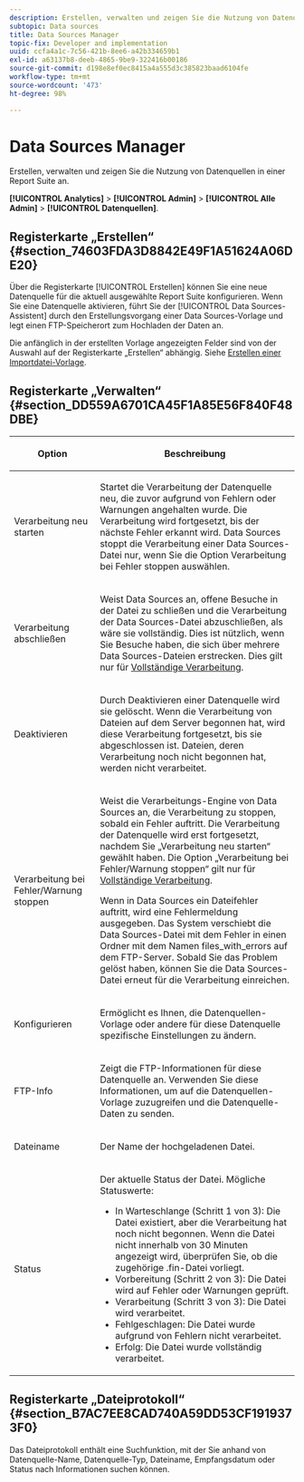 ```yaml
---
description: Erstellen, verwalten und zeigen Sie die Nutzung von Datenquellen in einer Report Suite an.
subtopic: Data sources
title: Data Sources Manager
topic-fix: Developer and implementation
uuid: ccfa4a1c-7c56-421b-8ee6-a42b334659b1
exl-id: a63137b8-deeb-4865-9be9-322416b00186
source-git-commit: d198e8ef0ec8415a4a555d3c385823baad6104fe
workflow-type: tm+mt
source-wordcount: '473'
ht-degree: 98%

---
```


# Data Sources Manager

Erstellen, verwalten und zeigen Sie die Nutzung von Datenquellen in einer Report Suite an.

**[!UICONTROL Analytics]** >  **[!UICONTROL Admin]** >  **[!UICONTROL Alle Admin]** >  **[!UICONTROL Datenquellen]**.

## Registerkarte „Erstellen“  {#section_74603FDA3D8842E49F1A51624A06DE20}

Über die Registerkarte [!UICONTROL Erstellen] können Sie eine neue Datenquelle für die aktuell ausgewählte Report Suite konfigurieren. Wenn Sie eine Datenquelle aktivieren, führt Sie der [!UICONTROL Data Sources-Assistent] durch den Erstellungsvorgang einer Data Sources-Vorlage und legt einen FTP-Speicherort zum Hochladen der Daten an.

Die anfänglich in der erstellten Vorlage angezeigten Felder sind von der Auswahl auf der Registerkarte „Erstellen“ abhängig. Siehe   [Erstellen einer Importdatei-Vorlage](/help/import/c-data-sources/datasrc-template/t-datasrc-creating-data-sources-file.md).

## Registerkarte „Verwalten“  {#section_DD559A6701CA45F1A85E56F840F48DBE}

<table id="table_F74696EC855441328CFE0BF49C20D9B0"> 
 <thead> 
  <tr> 
   <th colname="col1" class="entry"> <p>Option </p> </th> 
   <th colname="col2" class="entry"> <p>Beschreibung </p> </th> 
  </tr> 
 </thead>
 <tbody> 
  <tr> 
   <td colname="col1"> <p>Verarbeitung neu starten </p> </td> 
   <td colname="col2"> <p>Startet die Verarbeitung der Datenquelle neu, die zuvor aufgrund von Fehlern oder Warnungen angehalten wurde. Die Verarbeitung wird fortgesetzt, bis der nächste Fehler erkannt wird. Data Sources stoppt die Verarbeitung einer Data Sources-Datei nur, wenn Sie die Option <span class="uicontrol">Verarbeitung bei Fehler stoppen</span> auswählen. </p> </td> 
  </tr> 
  <tr> 
   <td colname="col1"> <p>Verarbeitung abschließen </p> </td> 
   <td colname="col2"> <p>Weist Data Sources an, offene Besuche in der Datei zu schließen und die Verarbeitung der Data Sources-Datei abzuschließen, als wäre sie vollständig. Dies ist nützlich, wenn Sie Besuche haben, die sich über mehrere Data Sources-Dateien erstrecken. Dies gilt nur für   <a href="/help/import/c-data-sources/c-datasrc-types/datasrc-full-processing.md"   > Vollständige Verarbeitung</a>. </p> </td> 
  </tr> 
  <tr> 
   <td colname="col1"> <p>Deaktivieren </p> </td> 
   <td colname="col2"> <p> Durch Deaktivieren einer Datenquelle wird sie gelöscht. Wenn die Verarbeitung von Dateien auf dem Server begonnen hat, wird diese Verarbeitung fortgesetzt, bis sie abgeschlossen ist. Dateien, deren Verarbeitung noch nicht begonnen hat, werden nicht verarbeitet. </p> </td> 
  </tr> 
  <tr> 
   <td colname="col1"> <p>Verarbeitung bei Fehler/Warnung stoppen </p> </td> 
   <td colname="col2"> <p> Weist die Verarbeitungs-Engine von Data Sources an, die Verarbeitung zu stoppen, sobald ein Fehler auftritt. Die Verarbeitung der Datenquelle wird erst fortgesetzt, nachdem Sie „Verarbeitung neu starten“ gewählt haben. Die Option „Verarbeitung bei Fehler/Warnung stoppen“ gilt nur für   <a href="/help/import/c-data-sources/c-datasrc-types/datasrc-full-processing.md"   > Vollständige Verarbeitung</a>. </p> <p>Wenn in Data Sources ein Dateifehler auftritt, wird eine Fehlermeldung ausgegeben. Das System verschiebt die Data Sources-Datei mit dem Fehler in einen Ordner mit dem Namen <span class="filepath">files_with_errors</span> auf dem FTP-Server. Sobald Sie das Problem gelöst haben, können Sie die Data Sources-Datei erneut für die Verarbeitung einreichen. </p> </td> 
  </tr> 
  <tr> 
   <td colname="col1"> <p>Konfigurieren </p> </td> 
   <td colname="col2"> <p>Ermöglicht es Ihnen, die Datenquellen-Vorlage oder andere für diese Datenquelle spezifische Einstellungen zu ändern. </p> </td> 
  </tr> 
  <tr> 
   <td colname="col1"> <p>FTP-Info </p> </td> 
   <td colname="col2"> <p>Zeigt die FTP-Informationen für diese Datenquelle an. Verwenden Sie diese Informationen, um auf die Datenquellen-Vorlage zuzugreifen und die Datenquelle-Daten zu senden. </p> </td> 
  </tr> 
  <tr> 
   <td colname="col1"> <p>Dateiname </p> </td> 
   <td colname="col2"> <p>Der Name der hochgeladenen Datei. </p> </td> 
  </tr> 
  <tr> 
   <td colname="col1"> <p>Status </p> </td> 
   <td colname="col2"> <p> Der aktuelle Status der Datei. Mögliche Statuswerte: </p> 
    <ul id="ul_56A0BF8C1BE249F6BB39B0D11DA3997F"> 
     <li id="li_BAB359E08EDE4E0298C0362258789603">In Warteschlange (Schritt 1 von 3): Die Datei existiert, aber die Verarbeitung hat noch nicht begonnen. Wenn die Datei nicht innerhalb von 30 Minuten angezeigt wird, überprüfen Sie, ob die zugehörige <span class="filepath">.fin</span>-Datei vorliegt. </li> 
     <li id="li_A09A14F42CB74F01B694799740B3DA17">Vorbereitung (Schritt 2 von 3): Die Datei wird auf Fehler oder Warnungen geprüft. </li> 
     <li id="li_793FDCDB64CF434D82CAF5B6E9BDE557">Verarbeitung (Schritt 3 von 3): Die Datei wird verarbeitet. </li> 
     <li id="li_1D8C4B241FF0453EAF7DDFD8354C5573">Fehlgeschlagen: Die Datei wurde aufgrund von Fehlern nicht verarbeitet. </li> 
     <li id="li_A52507602FB4492B83A70AF6449A539A">Erfolg: Die Datei wurde vollständig verarbeitet. </li> 
    </ul> </td> 
  </tr> 
 </tbody> 
</table>

## Registerkarte „Dateiprotokoll“   {#section_B7AC7EE8CAD740A59DD53CF1919373F0}

Das Dateiprotokoll enthält eine Suchfunktion, mit der Sie anhand von Datenquelle-Name, Datenquelle-Typ, Dateiname, Empfangsdatum oder Status nach Informationen suchen können.
